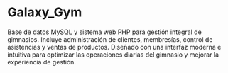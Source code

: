 # Galaxy_Gym
Base de datos MySQL y sistema web PHP para gestión integral de gimnasios. Incluye administración de clientes, membresías, control de asistencias y ventas de productos. Diseñado con una interfaz moderna e intuitiva para optimizar las operaciones diarias del gimnasio y mejorar la experiencia de gestión.
